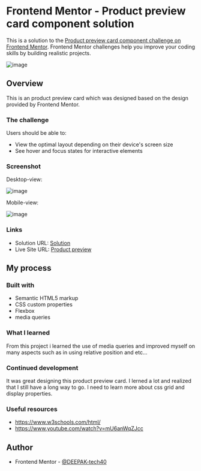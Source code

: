 # Frontend Mentor - Product preview card component solution

This is a solution to the [Product preview card component challenge on Frontend Mentor](https://www.frontendmentor.io/challenges/product-preview-card-component-GO7UmttRfa). Frontend Mentor challenges help you improve your coding skills by building realistic projects.

![image](https://user-images.githubusercontent.com/94350356/181567555-469a05e9-ed4b-4c17-bc0a-d656bcbd49a9.png)




## Overview

This is an product preview card which was designed based on the design provided by Frontend Mentor.

### The challenge

Users should be able to:

- View the optimal layout depending on their device's screen size
- See hover and focus states for interactive elements

### Screenshot

Desktop-view:


![image](https://user-images.githubusercontent.com/94350356/181567555-469a05e9-ed4b-4c17-bc0a-d656bcbd49a9.png)


Mobile-view:


![image](https://user-images.githubusercontent.com/94350356/181568016-90731042-94d4-4c2b-9d46-f81f4a666a18.png)


### Links

- Solution URL: [Solution](https://your-solution-url.com)
- Live Site URL: [Product preview](https://62e29ec54d37202917090f11--startling-melomakarona-b96a68.netlify.app/)

## My process

### Built with

- Semantic HTML5 markup
- CSS custom properties
- Flexbox
- media queries

### What I learned

From this project i learned the use of media queries and improved myself on many aspects such as in using relative position and etc...

### Continued development

It was great designing this product preview card. I lerned a lot and realized that I still have a long way to go. I need to learn more about css grid and display properties.

### Useful resources

- https://www.w3schools.com/html/
- https://www.youtube.com/watch?v=mU6anWqZJcc

## Author

- Frontend Mentor - [@DEEPAK-tech40](https://www.frontendmentor.io/profile/DEEPAK-tech40)
